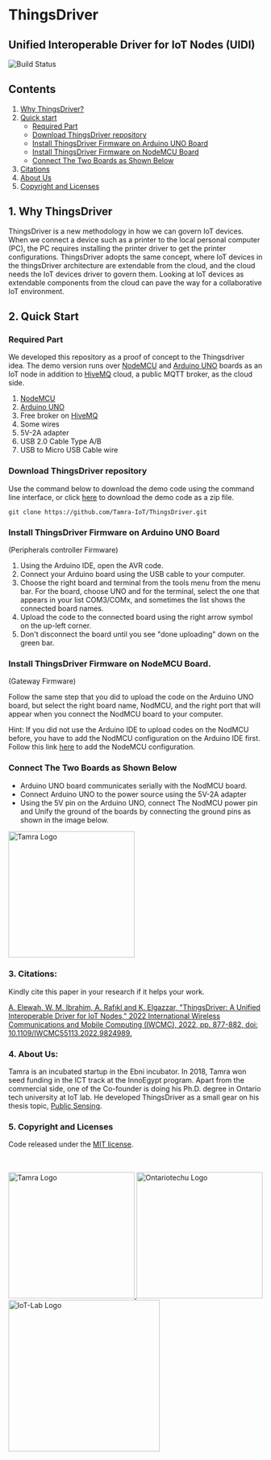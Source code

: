 # ThingsDriver

## Unified Interoperable Driver for IoT Nodes (UIDI)


![Build Status](https://travis-ci.org/joemccann/dillinger.svg?branch=master)

## Contents
 1. [Why ThingsDriver?](#1-why-thingsdriver)
 2. [Quick start](#2-quick-start)
    - [Required Part](#required-part)
    - [Download ThingsDriver repository](#download-thingsdriver-repository)
    - [Install ThingsDriver Firmware on Arduino UNO Board](#install-thingsdriver-firmware-on-arduino-uno-board)
    - [Install ThingsDriver Firmware on NodeMCU Board](#install-thingsdriver-firmware-on-arduino-uno-board)
    - [Connect The Two Boards as Shown Below](#connect-the-two-boards-as-shown-below)
 3. [Citations](#3-citations)
 4. [About Us](#4-about-us)
 5. [Copyright and Licenses](#5-copyright-and-licenses)

## 1. Why ThingsDriver
ThingsDriver is a new methodology in how we can govern IoT devices. When we connect a device such as a printer to the local personal computer (PC), the PC requires installing the printer driver to get the printer configurations. ThingsDriver adopts the same concept, where IoT devices in the thingsDriver architecture are extendable from the cloud, and the cloud needs the IoT devices driver to govern them. Looking at IoT devices as extendable components from the cloud can pave the way for a collaborative IoT environment.

## 2. Quick Start
 ### Required Part
 We developed this repository as a proof of concept to the Thingsdriver idea. The demo version runs over [NodeMCU](https://www.nodemcu.com/index_en.html) and [Arduino UNO](https://docs.arduino.cc/hardware/uno-rev3) boards as an IoT node in addition to [HiveMQ](https://www.hivemq.com/) cloud, a public MQTT broker, as the cloud side.
 1. [NodeMCU](https://www.nodemcu.com/index_en.html) 
 2. [Arduino UNO](https://docs.arduino.cc/hardware/uno-rev3) 
 3. Free broker on [HiveMQ](https://www.hivemq.com/)
 4. Some wires
 5. 5V-2A adapter
 6. USB 2.0 Cable Type A/B
 7. USB to Micro USB Cable wire
 ### Download ThingsDriver repository 
 Use the command below to download the demo code using the command line interface, or click [here](https://github.com/Tamra-IoT/ThingsDriver/archive/refs/heads/main.zip) to download the demo code as a zip file.
 
 ```
git clone https://github.com/Tamra-IoT/ThingsDriver.git
```
 ### Install ThingsDriver Firmware on Arduino UNO Board 
 (Peripherals controller Firmware)
 1. Using the Arduino IDE, open the AVR code.
 2. Connect your Arduino board using the USB cable to your computer.
 3. Choose the right board and terminal from the tools menu from the menu bar. For the board, choose UNO and for the terminal, select the one that appears in your list COM3/COMx, and sometimes the list shows the connected board names.
 4. Upload the code to the connected board using the right arrow symbol on the up-left corner.
 5. Don't disconnect the board until you see "done uploading" down on the green bar.  
 
 ### Install ThingsDriver Firmware on NodeMCU Board. 
 (Gateway Firmware)
 
 Follow the same step that you did to upload the code on the Arduino UNO board, but select the right board name, NodMCU, and the right port that will appear when you connect the NodMCU board to your computer.
 
 Hint: If you did not use the Arduino IDE to upload codes on the NodMCU before, you have to add the NodMCU configuration on the Arduino IDE first. Follow this link [here](https://create.arduino.cc/projecthub/electropeak/getting-started-w-nodemcu-esp8266-on-arduino-ide-28184f) to add the NodeMCU configuration.
 
 ### Connect The Two Boards as Shown Below
 - Arduino UNO board communicates serially with the NodMCU board.
 - Connect Arduino UNO to the power source using the 5V-2A adapter
 - Using the 5V pin on the Arduino UNO, connect The NodMCU power pin and Unify the ground of the boards by connecting the ground pins as shown in the image below.   
<a href="https://tamra-iot.com/">
<img src="https://elewah.github.io/Tamra/ThingsDriver/schematic_bb.svg" width="250" alt="Tamra Logo" title="Tamra">
</a>

### 3. Citations:
Kindly cite this paper in your research if it helps your work.

[A. Elewah, W. M. Ibrahim, A. Rafıkl and K. Elgazzar, "ThingsDriver: A Unified Interoperable Driver for IoT Nodes," 2022 International Wireless Communications and Mobile Computing (IWCMC), 2022, pp. 877-882, doi: 10.1109/IWCMC55113.2022.9824989.](https://ieeexplore.ieee.org/document/9824989)
 

### 4. About Us:
Tamra is an incubated startup in the Ebni incubator. In 2018, Tamra won seed funding in the ICT track at the InnoEgypt program. Apart from the commercial side, one of the Co-founder is doing his Ph.D. degree in Ontario tech university at IoT lab. He developed ThingsDriver as a small gear on his thesis topic, [Public Sensing](https://iotresearchlab.ca/public-sensing-as-a-service).


 
### 5. Copyright and Licenses

Code released under the [MIT license](LICENSE).

## 
</br>
<a href="https://tamra-iot.com/">
<img src="https://elewah.github.io/Tamra/logos/logo-horizontal.png" width="250" alt="Tamra Logo" title="Tamra">
</a>
<a href="https://ontariotechu.ca/">
<img src="https://elewah.github.io/Tamra/logos/ontariotechu-log.jpg"  alt="Ontariotechu Logo"  width="250">
</a>
<a href="https://iotresearchlab.ca/">
<img src="https://elewah.github.io/Tamra/logos/IoT-lab.png" width="300" alt="IoT-Lab Logo" title="IoT Lab">
</a>
